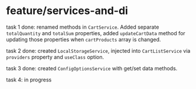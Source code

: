 # **feature/services-and-di**

task 1 done: renamed methods in `CartService`. Added separate `totalQuantity` and `totalSum` properties, added `updateCartData` method for updating those properties when `cartProducts` array is changed.

task 2 done: created `LocalStorageService`, injected into `CartListService` via `providers` property and `useClass` option.

task 3 done: created `ConfigOptionsService` with get/set data methods.

task 4: in progress
